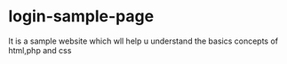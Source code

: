 # login-sample-page
It is a sample website which wll help u understand the basics concepts of html,php and css 
